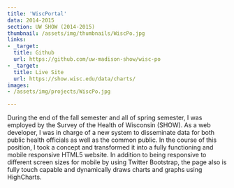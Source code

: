 ```yaml
---
title: 'WiscPortal'
data: 2014-2015
section: UW SHOW (2014-2015)
thumbnail: /assets/img/thumbnails/WiscPo.jpg
links:
- _target:
  title: Github
  url: https://github.com/uw-madison-show/wisc-po
- _target:
  title: Live Site
  url: https://show.wisc.edu/data/charts/
images:
- /assets/img/projects/WiscPo.jpg

---
```


During the end of the fall semester and all of spring semester, I was employed by the Survey of the Health of Wisconsin (SHOW). As a web developer, I was in charge of a new system to disseminate data for both public health officials as well as the common public. In the course of this position, I took a concept and transformed it into a fully functioning and mobile responsive HTML5 website. In addition to being responsive to different screen sizes for mobile by using Twitter Bootstrap, the page also is fully touch capable and dynamically draws charts and graphs using HighCharts.